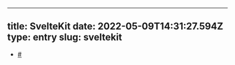 
---
title: SvelteKit 
date: 2022-05-09T14:31:27.594Z
type: entry
slug: sveltekit
---
*  [#](#628b5a99-3991-4495-8ce8-370e7002b70e)<a name="628b5a99-3991-4495-8ce8-370e7002b70e"></a>

